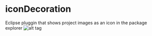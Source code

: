 iconDecoration
==============

Eclipse pluggin that shows project images as an icon in the package explorer
![alt tag](http://dasoft.ch/icondecorator/img.png)
